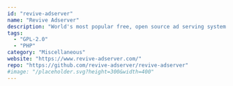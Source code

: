 ```yaml
---
id: "revive-adserver"
name: "Revive Adserver"
description: "World's most popular free, open source ad serving system. Formerly known as OpenX Adserver and phpAdsNew."
tags:
  - "GPL-2.0"
  - "PHP"
category: "Miscellaneous"
website: "https://www.revive-adserver.com/"
repo: "https://github.com/revive-adserver/revive-adserver"
#image: "/placeholder.svg?height=300&width=400"
---
```


